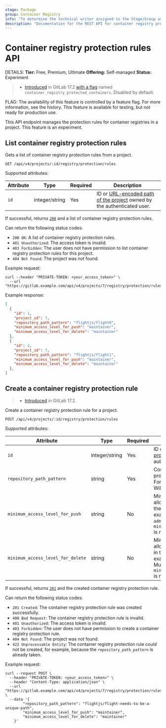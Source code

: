 ```yaml
---
stage: Package
group: Container Registry
info: "To determine the technical writer assigned to the Stage/Group associated with this page, see https://handbook.gitlab.com/handbook/product/ux/technical-writing/#assignments"
description: "Documentation for the REST API for container registry protection rules in GitLab."
---
```


# Container registry protection rules API

DETAILS:
**Tier:** Free, Premium, Ultimate
**Offering:** Self-managed
**Status:** Experiment

> - [Introduced](https://gitlab.com/gitlab-org/gitlab/-/merge_requests/155798) in GitLab 17.2 [with a flag](../administration/feature_flags.md) named `container_registry_protected_containers`. Disabled by default.

FLAG:
The availability of this feature is controlled by a feature flag.
For more information, see the history.
This feature is available for testing, but not ready for production use.

This API endpoint manages the protection rules for container registries in a project. This feature is an experiment.

## List container registry protection rules

Gets a list of container registry protection rules from a project.

```plaintext
GET /api/v4/projects/:id/registry/protection/rules
```

Supported attributes:

| Attribute                     | Type            | Required | Description                    |
|-------------------------------|-----------------|----------|--------------------------------|
| `id`                          | integer/string  | Yes      | ID or [URL-encoded path of the project](rest/index.md#namespaced-path-encoding) owned by the authenticated user. |

If successful, returns [`200`](rest/index.md#status-codes) and a list of container registry protection rules.

Can return the following status codes:

- `200 OK`: A list of container registry protection rules.
- `401 Unauthorized`: The access token is invalid.
- `403 Forbidden`: The user does not have permission to list container registry protection rules for this project.
- `404 Not Found`: The project was not found.

Example request:

```shell
curl --header "PRIVATE-TOKEN: <your_access_token>" \
  --url "https://gitlab.example.com/api/v4/projects/7/registry/protection/rules"
```

Example response:

```json
[
  {
    "id": 1,
    "project_id": 7,
    "repository_path_pattern": "flightjs/flight0",
    "minimum_access_level_for_push": "maintainer",
    "minimum_access_level_for_delete": "maintainer"
  },
  {
    "id": 2,
    "project_id": 7,
    "repository_path_pattern": "flightjs/flight1",
    "minimum_access_level_for_push": "maintainer",
    "minimum_access_level_for_delete": "maintainer"
  },
]
```

## Create a container registry protection rule

> - [Introduced](https://gitlab.com/gitlab-org/gitlab/-/issues/457518) in GitLab 17.2.

Create a container registry protection rule for a project.

```plaintext
POST /api/v4/projects/:id/registry/protection/rules
```

Supported attributes:

| Attribute                         | Type           | Required | Description |
|-----------------------------------|----------------|----------|-------------|
| `id`                              | integer/string | Yes      | ID or [URL-encoded path of the project](rest/index.md#namespaced-path-encoding) owned by the authenticated user. |
| `repository_path_pattern`         | string         | Yes      | Container repository path pattern protected by the protection rule. For example `flight/flight-*`. Wildcard character `*` allowed. |
| `minimum_access_level_for_push`   | string         | No       | Minimum GitLab access level to allow to push container images to the container registry. For example `maintainer`, `owner` or `admin`. Must be provided when `minimum_access_level_for_delete` is not set. |
| `minimum_access_level_for_delete` | string         | No       | Minimum GitLab access level to allow to delete container images in the container registry. For example `maintainer`, `owner`, `admin`. Must be provided when  `minimum_access_level_for_push` is not set. |

If successful, returns [`201`](rest/index.md#status-codes) and the created container registry protection rule.

Can return the following status codes:

- `201 Created`: The container registry protection rule was created successfully.
- `400 Bad Request`: The container registry protection rule is invalid.
- `401 Unauthorized`: The access token is invalid.
- `403 Forbidden`: The user does not have permission to create a container registry protection rule.
- `404 Not Found`: The project was not found.
- `422 Unprocessable Entity`: The container registry protection rule could not be created, for example, because the `repository_path_pattern` is already taken.

Example request:

```shell
curl --request POST \
  --header "PRIVATE-TOKEN: <your_access_token>" \
  --header "Content-Type: application/json" \
  --url "https://gitlab.example.com/api/v4/projects/7/registry/protection/rules" \
  --data '{
        "repository_path_pattern": "flightjs/flight-needs-to-be-a-unique-path",
        "minimum_access_level_for_push": "maintainer",
        "minimum_access_level_for_delete": "maintainer"
    }'
```
